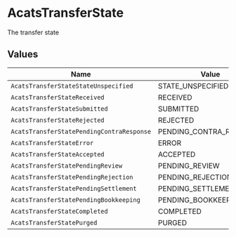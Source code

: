 # AcatsTransferState

The transfer state


## Values

| Name                                      | Value                                     |
| ----------------------------------------- | ----------------------------------------- |
| `AcatsTransferStateStateUnspecified`      | STATE_UNSPECIFIED                         |
| `AcatsTransferStateReceived`              | RECEIVED                                  |
| `AcatsTransferStateSubmitted`             | SUBMITTED                                 |
| `AcatsTransferStateRejected`              | REJECTED                                  |
| `AcatsTransferStatePendingContraResponse` | PENDING_CONTRA_RESPONSE                   |
| `AcatsTransferStateError`                 | ERROR                                     |
| `AcatsTransferStateAccepted`              | ACCEPTED                                  |
| `AcatsTransferStatePendingReview`         | PENDING_REVIEW                            |
| `AcatsTransferStatePendingRejection`      | PENDING_REJECTION                         |
| `AcatsTransferStatePendingSettlement`     | PENDING_SETTLEMENT                        |
| `AcatsTransferStatePendingBookkeeping`    | PENDING_BOOKKEEPING                       |
| `AcatsTransferStateCompleted`             | COMPLETED                                 |
| `AcatsTransferStatePurged`                | PURGED                                    |